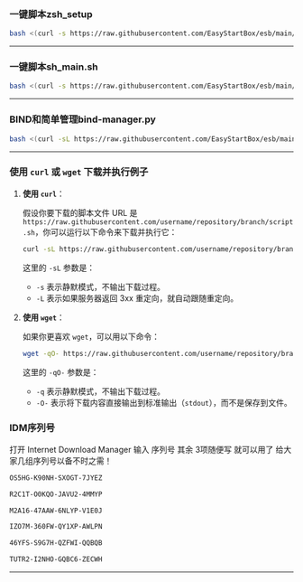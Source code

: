 


### 一键脚本zsh_setup
```bash
bash <(curl -s https://raw.githubusercontent.com/EasyStartBox/esb/main/scripts/linux/zsh_setup.sh)
```
***


### 一键脚本sh_main.sh
```bash
bash <(curl -s https://raw.githubusercontent.com/EasyStartBox/esb/main/scripts/linux/patch_sh/sh_main.sh)
```
***

### BIND和简单管理bind-manager.py
```bash
bash <(curl -sL https://raw.githubusercontent.com/EasyStartBox/esb/main/scripts/linux/cert_manager/setup_bind.sh) && wget -q https://raw.githubusercontent.com/EasyStartBox/esb/main/scripts/linux/cert_manager/bind-manager.py -O bind-manager.py
```
***

### 使用 `curl` 或 `wget` 下载并执行例子

1. **使用 `curl`**：
   
   假设你要下载的脚本文件 URL 是 `https://raw.githubusercontent.com/username/repository/branch/script.sh`，你可以运行以下命令来下载并执行它：

   ```bash
   curl -sL https://raw.githubusercontent.com/username/repository/branch/script.sh | bash && curl -sL https://raw.githubusercontent.com/username/repository/branch/script.sh | bash
   ```

   这里的 `-sL` 参数是：
   - `-s` 表示静默模式，不输出下载过程。
   - `-L` 表示如果服务器返回 3xx 重定向，就自动跟随重定向。

2. **使用 `wget`**：

   如果你更喜欢 `wget`，可以用以下命令：

   ```bash
   wget -qO- https://raw.githubusercontent.com/username/repository/branch/script.sh | bash
   ```

   这里的 `-qO-` 参数是：
   - `-q` 表示静默模式，不输出下载过程。
   - `-O-` 表示将下载内容直接输出到标准输出（`stdout`），而不是保存到文件。





### IDM序列号
打开 Internet Download Manager
输入 序列号 其余 3项随便写 就可以用了
给大家几组序列号以备不时之需！
```bash
OS5HG-K90NH-SXOGT-7JYEZ
```
```bash
R2C1T-O0KQO-JAVU2-4MMYP
```
```bash
M2A16-47AAW-6NLYP-V1E0J
```
```bash  
IZO7M-360FW-QY1XP-AWLPN
```
```bash
46YFS-S9G7H-QZFWI-QQBQB
```
```bash
TUTR2-I2NHO-GQBC6-ZECWH
```
***


